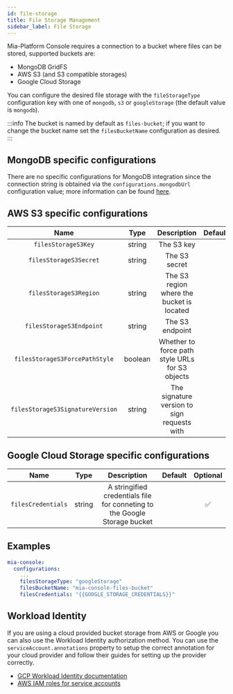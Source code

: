 ```yaml
---
id: file-storage
title: File Storage Management
sidebar_label: File Storage
---
```


<!--
WARNING: this file was automatically generated by Mia-Platform Doc Aggregator.
DO NOT MODIFY IT BY HAND.
Instead, modify the source file and run the aggregator to regenerate this file.
-->

Mia-Platform Console requires a connection to a bucket where files can be stored, supported buckets are:

* MongoDB GridFS
* AWS S3 (and S3 compatible storages)
* Google Cloud Storage

You can configure the desired file storage with the `fileStorageType` configuration key with one of `mongodb`, `s3` or `googleStorage` (the default value is `mongodb`).

:::info
The bucket is named by default as `files-bucket`; if you want to change the bucket name set the `filesBucketName` configuration as desired.
:::

## MongoDB specific configurations

There are no specific configurations for MongoDB integration since the connection string is obtained via the `configurations.mongodbUrl` configuration value; more information can be found [here](./40_MongoDB_Configurations_and_Encryption.md#mongodb-configuration).

## AWS S3 specific configurations

| Name | Type | Description | Default | Optional |
|:----:|:----:|:-----------:|:-------:|:--------:|
|`filesStorageS3Key`| string | The S3 key |  | ✅ |
|`filesStorageS3Secret`| string | The S3 secret |  | ✅ |
|`filesStorageS3Region`| string | The S3 region where the bucket is located |  | ✅ |
|`filesStorageS3Endpoint`| string | The S3 endpoint |  | ✅ |
|`filesStorageS3ForcePathStyle`| boolean | Whether to force path style URLs for S3 objects |  | ✅ |
|`filesStorageS3SignatureVersion`| string | The signature version to sign requests with |  | ✅ |

## Google Cloud Storage specific configurations

| Name | Type | Description | Default | Optional |
|:----:|:----:|:-----------:|:-------:|:--------:|
|`filesCredentials`| string | A stringified credentials file for conneting to the Google Storage bucket |  | ✅ |

## Examples

```yaml
mia-console:
  configurations:
    ...
    filesStorageType: "googleStorage"
    filesBucketName: "mia-console-files-bucket"
    filesCredentials: "{{GOOGLE_STORAGE_CREDENTIALS}}"
```

## Workload Identity

If you are using a cloud provided bucket storage from AWS or Google you can also use the Workload Identity authorization method.
You can use the `serviceAccount.annotations` property to setup the correct annotation for your cloud provider and follow their
guides for setting up the provider correctly.

* [GCP Workload Identity documentation]
* [AWS IAM roles for service accounts]

[GCP Workload Identity documentation]: https://cloud.google.com/kubernetes-engine/docs/how-to/workload-identity
[AWS IAM roles for service accounts]: https://docs.aws.amazon.com/eks/latest/userguide/iam-roles-for-service-accounts.html
